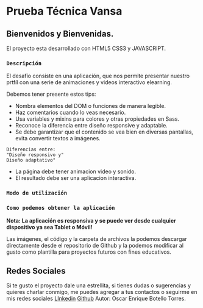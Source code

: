 # Prueba Técnica Vansa

## Bienvenidos y Bienvenidas.

El proyecto esta desarrollado con HTML5 CSS3 y JAVASCRIPT.

### `Descripción`

El desafío consiste en una aplicación, que nos permite presentar nuestro prtfíl con una serie de animaciones y videos interactivo elearning. 

Debemos tener presente estos tips:

- Nombra elementos del DOM o funciones de manera legible.
- Haz comentarios cuando lo veas necesario.
- Usa variables y mixins para colores y otras propiedades en Sass.
- Reconoce la diferencia entre diseño responsive y adaptable.
- Se debe garantizar que el contenido se vea bien en diversas pantallas, evita convertir textos a imágenes.

```
Diferencias entre:
"Diseño responsivo y"
Diseño adaptativo"
```

- La página debe tener animacion video y sonido.
- El resultado debe ser una aplicacion interactiva.

### `Modo de utilización`


### `Como podemos obtener la aplicación`

**Nota: La aplicación es responsiva y se puede ver desde cualquier dispositivo ya sea Tablet o Móvil!**

Las imágenes, el código y la carpeta de archivos la podemos descargar directamente desde el repositorio de Github y la podemos modificar al gusto como plantilla para proyectos futuros con fines educativos.

## Redes Sociales

Si te gusto el proyecto dale una estrellita, si tienes dudas o sugerencias y quieres charlar conmigo, me puedes agregar a tus contactos o seguirme en mis redes sociales [LInkedin](https://www.linkedin.com/in/otorres-38a6241a2/) [Github](https://github.com/Otorres851) Autor: Oscar Enrique Botello Torres.
